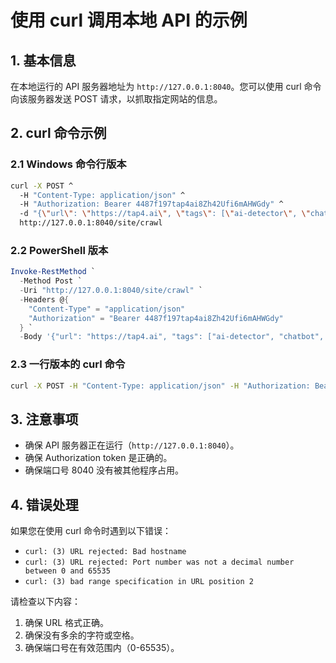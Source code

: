 # 使用 curl 调用本地 API 的示例

## 1. 基本信息

在本地运行的 API 服务器地址为 `http://127.0.0.1:8040`。您可以使用 curl 命令向该服务器发送 POST 请求，以抓取指定网站的信息。

## 2. curl 命令示例

### 2.1 Windows 命令行版本

```bash
curl -X POST ^
  -H "Content-Type: application/json" ^
  -H "Authorization: Bearer 4487f197tap4ai8Zh42Ufi6mAHWGdy" ^
  -d "{\"url\": \"https://tap4.ai\", \"tags\": [\"ai-detector\", \"chatbot\", \"text-writing\", \"image\", \"code-it\"]}" ^
  http://127.0.0.1:8040/site/crawl
```

### 2.2 PowerShell 版本

```powershell
Invoke-RestMethod `
  -Method Post `
  -Uri "http://127.0.0.1:8040/site/crawl" `
  -Headers @{
    "Content-Type" = "application/json"
    "Authorization" = "Bearer 4487f197tap4ai8Zh42Ufi6mAHWGdy"
  } `
  -Body '{"url": "https://tap4.ai", "tags": ["ai-detector", "chatbot", "text-writing", "image", "code-it"]}'
```

### 2.3 一行版本的 curl 命令

```bash
curl -X POST -H "Content-Type: application/json" -H "Authorization: Bearer 4487f197tap4ai8Zh42Ufi6mAHWGdy" -d "{\"url\": \"https://tap4.ai\", \"tags\": [\"ai-detector\", \"chatbot\", \"text-writing\", \"image\", \"code-it\"]}" http://127.0.0.1:8040/site/crawl
```

## 3. 注意事项

- 确保 API 服务器正在运行（`http://127.0.0.1:8040`）。
- 确保 Authorization token 是正确的。
- 确保端口号 8040 没有被其他程序占用。

## 4. 错误处理

如果您在使用 curl 命令时遇到以下错误：

- `curl: (3) URL rejected: Bad hostname`
- `curl: (3) URL rejected: Port number was not a decimal number between 0 and 65535`
- `curl: (3) bad range specification in URL position 2`

请检查以下内容：

1. 确保 URL 格式正确。
2. 确保没有多余的字符或空格。
3. 确保端口号在有效范围内（0-65535）。
